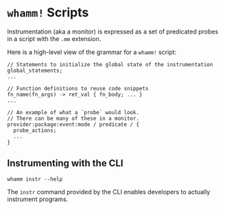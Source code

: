 # `whamm!` Scripts #

Instrumentation (aka a monitor) is expressed as a set of predicated probes in a script with the `.mm` extension.

Here is a high-level view of the grammar for a `whamm!` script:
```
// Statements to initialize the global state of the instrumentation
global_statements;
...

// Function definitions to reuse code snippets
fn_name(fn_args) -> ret_val { fn_body; ... }
...

// An example of what a `probe` would look.
// There can be many of these in a monitor.
provider:package:event:mode / predicate / {
  probe_actions;
  ...
}
```

## Instrumenting with the CLI ##
`whamm instr --help`

The `instr` command provided by the CLI enables developers to actually instrument programs.
